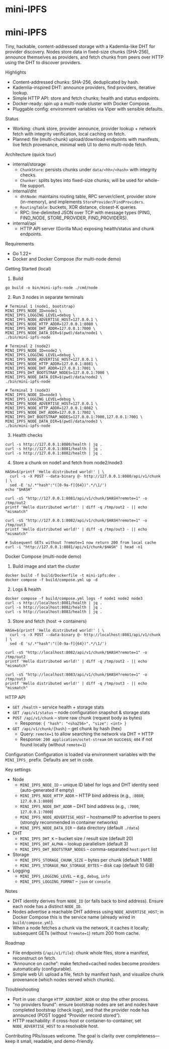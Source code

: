 # mini-IPFS
mini-IPFS
=========

Tiny, hackable, content-addressed storage with a Kademlia-like DHT for provider discovery. Nodes store data in fixed-size chunks (SHA-256), announce themselves as providers, and fetch chunks from peers over HTTP using the DHT to discover providers.

Highlights
- Content-addressed chunks: SHA-256, deduplicated by hash.
- Kademlia-inspired DHT: announce providers, find providers, iterative lookup.
- Simple HTTP API: store and fetch chunks; health and status endpoints.
- Docker-ready: spin up a multi-node cluster with Docker Compose.
- Pluggable config: environment variables via Viper with sensible defaults.

Status
- Working: chunk store, provider announce, provider lookup + network fetch with integrity verification, local caching on fetch.
- Planned: file (multi-chunk) upload/download endpoints with manifests, live fetch provenance, minimal web UI to demo multi-node fetch.

Architecture (quick tour)
- internal/storage
  - `ChunkStore`: persists chunks under `data/<hh>/<hash>` with integrity checks.
  - `Chunker`: splits bytes into fixed-size chunks; will be used for whole-file support.
- internal/dht
  - `dhtNode`: maintains routing table, RPC server/client, provider store (in-memory), and implements `StoreProvider`/`FindProviders`.
  - `RoutingTable`: buckets, XOR distance, closest-K queries.
  - RPC: line-delimited JSON over TCP with message types (PING, FIND_NODE, STORE_PROVIDER, FIND_PROVIDERS).
- internal/api
  - HTTP API server (Gorilla Mux) exposing health/status and chunk endpoints.

Requirements
- Go 1.22+
- Docker and Docker Compose (for multi-node demo)

Getting Started (local)
1) Build
```
go build -o bin/mini-ipfs-node ./cmd/node
```

2) Run 3 nodes in separate terminals
```
# Terminal 1 (node1, bootstrap)
MINI_IPFS_NODE_ID=node1 \
MINI_IPFS_LOGGING_LEVEL=debug \
MINI_IPFS_NODE_ADVERTISE_HOST=127.0.0.1 \
MINI_IPFS_NODE_HTTP_ADDR=127.0.0.1:8080 \
MINI_IPFS_NODE_DHT_ADDR=127.0.0.1:7000 \
MINI_IPFS_NODE_DATA_DIR=$(pwd)/data/node1 \
./bin/mini-ipfs-node

# Terminal 2 (node2)
MINI_IPFS_NODE_ID=node2 \
MINI_IPFS_LOGGING_LEVEL=debug \
MINI_IPFS_NODE_ADVERTISE_HOST=127.0.0.1 \
MINI_IPFS_NODE_HTTP_ADDR=127.0.0.1:8081 \
MINI_IPFS_NODE_DHT_ADDR=127.0.0.1:7001 \
MINI_IPFS_DHT_BOOTSTRAP_NODES=127.0.0.1:7000 \
MINI_IPFS_NODE_DATA_DIR=$(pwd)/data/node2 \
./bin/mini-ipfs-node

# Terminal 3 (node3)
MINI_IPFS_NODE_ID=node3 \
MINI_IPFS_LOGGING_LEVEL=debug \
MINI_IPFS_NODE_ADVERTISE_HOST=127.0.0.1 \
MINI_IPFS_NODE_HTTP_ADDR=127.0.0.1:8082 \
MINI_IPFS_NODE_DHT_ADDR=127.0.0.1:7002 \
MINI_IPFS_DHT_BOOTSTRAP_NODES=127.0.0.1:7000,127.0.0.1:7001 \
MINI_IPFS_NODE_DATA_DIR=$(pwd)/data/node3 \
./bin/mini-ipfs-node
```

3) Health checks
```
curl -s http://127.0.0.1:8080/health | jq .
curl -s http://127.0.0.1:8081/health | jq .
curl -s http://127.0.0.1:8082/health | jq .
```

4) Store a chunk on node1 and fetch from node2/node3
```
HASH=$(printf 'Hello distributed world!' | \
  curl -s -X POST --data-binary @- http://127.0.0.1:8080/api/v1/chunk | \
  sed -E 's/.*"hash":"([0-9a-f]{64})".*/\1/')
echo "$HASH"

curl -sS "http://127.0.0.1:8081/api/v1/chunk/$HASH?remote=1" -o /tmp/out2
printf 'Hello distributed world!' | diff -q /tmp/out2 - || echo "mismatch"

curl -sS "http://127.0.0.1:8082/api/v1/chunk/$HASH?remote=1" -o /tmp/out3
printf 'Hello distributed world!' | diff -q /tmp/out3 - || echo "mismatch"

# Subsequent GETs without ?remote=1 now return 200 from local cache
curl -i "http://127.0.0.1:8081/api/v1/chunk/$HASH" | head -n1
```

Docker Compose (multi-node demo)
1) Build image and start the cluster
```
docker build -f build/Dockerfile -t mini-ipfs:dev .
docker compose -f build/compose.yml up -d
```

2) Logs & health
```
docker compose -f build/compose.yml logs -f node1 node2 node3
curl -s http://localhost:8081/health | jq .
curl -s http://localhost:8082/health | jq .
curl -s http://localhost:8083/health | jq .
```

3) Store and fetch (host → containers)
```
HASH=$(printf 'Hello distributed world!' | \
  curl -s -X POST --data-binary @- http://localhost:8081/api/v1/chunk | \
  sed -E 's/.*"hash":"([0-9a-f]{64})".*/\1/')

curl -sS "http://localhost:8082/api/v1/chunk/$HASH?remote=1" -o /tmp/out2
printf 'Hello distributed world!' | diff -q /tmp/out2 - || echo "mismatch"

curl -sS "http://localhost:8083/api/v1/chunk/$HASH?remote=1" -o /tmp/out3
printf 'Hello distributed world!' | diff -q /tmp/out3 - || echo "mismatch"
```

HTTP API
- `GET /health` – service health + storage stats
- `GET /api/v1/status` – node configuration snapshot & storage stats
- `POST /api/v1/chunk` – store raw chunk (request body as bytes)
  - Response: `{ "hash": "<sha256>", "size": <int> }`
- `GET /api/v1/chunk/{hash}` – get chunk by hash (hex)
  - Query: `remote=1` to allow searching the network via DHT + HTTP
  - Response: `200 application/octet-stream` on success; `404` if not found locally (without `remote=1`)

Configuration
Configuration is loaded via environment variables with the `MINI_IPFS_` prefix. Defaults are set in code.

Key settings
- Node
  - `MINI_IPFS_NODE_ID` – unique ID label for logs and DHT identity seed (auto-generated if empty)
  - `MINI_IPFS_NODE_HTTP_ADDR` – HTTP bind address (e.g., `:8080`, `127.0.0.1:8080`)
  - `MINI_IPFS_NODE_DHT_ADDR` – DHT bind address (e.g., `:7000`, `127.0.0.1:7000`)
  - `MINI_IPFS_NODE_ADVERTISE_HOST` – hostname/IP to advertise to peers (strongly recommended in container networks)
  - `MINI_IPFS_NODE_DATA_DIR` – data directory (default `./data`)
- DHT
  - `MINI_IPFS_DHT_K` – bucket size / result size (default 20)
  - `MINI_IPFS_DHT_ALPHA` – lookup parallelism (default 3)
  - `MINI_IPFS_DHT_BOOTSTRAP_NODES` – comma-separated `host:port` list
- Storage
  - `MINI_IPFS_STORAGE_CHUNK_SIZE` – bytes per chunk (default 1 MiB)
  - `MINI_IPFS_STORAGE_MAX_STORAGE_BYTES` – disk cap (default 10 GiB)
- Logging
  - `MINI_IPFS_LOGGING_LEVEL` – e.g., `debug`, `info`
  - `MINI_IPFS_LOGGING_FORMAT` – `json` or `console`

Notes
- DHT identity derives from `NODE_ID` (or falls back to bind address). Ensure each node has a distinct `NODE_ID`.
- Nodes advertise a reachable DHT address using `NODE_ADVERTISE_HOST`; in Docker Compose this is the service name (already wired in `build/compose.yml`).
- When a node fetches a chunk via the network, it caches it locally; subsequent GETs (without `?remote=1`) return 200 from cache.

Roadmap
- File endpoints (`/api/v1/file`): chunk whole files, store a manifest, reconstruct on fetch.
- “Announce on cache”: make fetched+cached nodes become providers automatically (configurable).
- Simple web UI: upload a file, fetch by manifest hash, and visualize chunk provenance (which nodes served which chunks).

Troubleshooting
- Port in use: change `HTTP_ADDR`/`DHT_ADDR` or stop the other process.
- "no providers found": ensure bootstrap nodes are set and nodes have completed bootstrap (check logs), and that the provider node has announced (POST logged “Provider record stored”).
- HTTP reachability: if cross-host or container-to-container, set `NODE_ADVERTISE_HOST` to a resolvable host.

Contributing
PRs/issues welcome. The goal is clarity over completeness—keep it small, readable, and demo-friendly.

